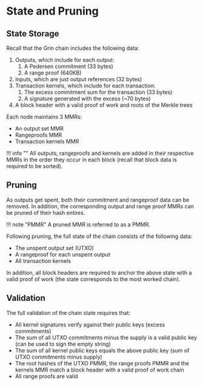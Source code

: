 # State and Pruning

## State Storage

Recall that the Grin chain includes the following data:

1. Outputs, which include for each output:
    1. A Pedersen commitment (33 bytes)
    1. A range proof (640KB)
1. Inputs, which are just output references (32 bytes)
1. Transaction kernels, which include for each transaction:
    1. The excess commitment sum for the transaction (33 bytes)
    1. A signature generated with the excess (~70 bytes)
1. A block header with a valid proof of work and roots of the Merkle trees

Each node maintains 3 MMRs:

* An output set MMR
* Rangeproofs MMR
* Transaction kernels MMR

!!! info ""
    All outputs, rangeproofs and kernels are added in their respective MMRs in the order they occur in each block (recall that block data is required to be sorted).

## Pruning

As outputs get spent, both their commitment and rangeproof data can be
removed. In addition, the corresponding output and range proof MMRs can be
pruned of their hash entires.

!!! note "PMMR"
    A pruned MMR is referred to as a PMMR.

Following pruning, the full state of the chain consists of the following data:

* The unspent output set (UTXO)
* A rangeproof for each unspent output
* All transaction kernels

In addition, all block headers are required to anchor the above state
with a valid proof of work (the state corresponds to the most worked chain).

## Validation

The full validation of the chain state requires that:

* All kernel signatures verify against their public keys (excess commitments)
* The sum of all UTXO commitments minus the supply is a valid public key (can
  be used to sign the empty string)
* The sum of all kernel public keys equals the above public key (sum of UTXO commitments minus supply)
* The root hashes of the UTXO PMMR, the range proofs PMMR and the kernels MMR
  match a block header with a valid proof of work chain
* All range proofs are valid
